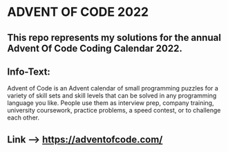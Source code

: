 # ADVENT OF CODE 2022

## This repo represents my solutions for the annual Advent Of Code Coding Calendar 2022.

## Info-Text:
Advent of Code is an Advent calendar of small programming puzzles for a variety of skill sets and skill levels that can be solved in any programming language you like. People use them as interview prep, company training, university coursework, practice problems, a speed contest, or to challenge each other.

## Link --> https://adventofcode.com/